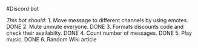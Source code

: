 #Discord bot

*This bot should:*
    1. Move message to different channels by using emotes. DONE
    2. Mute unmute everyone. DONE
    3. Formats discounts code and check their availabilty. DONE
    4. Count number of messages. DONE
    5. Play music. DONE
    6. Random Wiki article